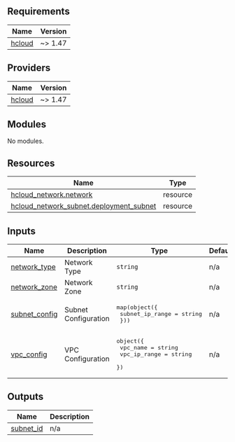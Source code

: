## Requirements

| Name | Version |
|------|---------|
| <a name="requirement_hcloud"></a> [hcloud](#requirement\_hcloud) | ~> 1.47 |

## Providers

| Name | Version |
|------|---------|
| <a name="provider_hcloud"></a> [hcloud](#provider\_hcloud) | ~> 1.47 |

## Modules

No modules.

## Resources

| Name | Type |
|------|------|
| [hcloud_network.network](https://registry.terraform.io/providers/hetznercloud/hcloud/latest/docs/resources/network) | resource |
| [hcloud_network_subnet.deployment_subnet](https://registry.terraform.io/providers/hetznercloud/hcloud/latest/docs/resources/network_subnet) | resource |

## Inputs

| Name | Description | Type | Default | Required |
|------|-------------|------|---------|:--------:|
| <a name="input_network_type"></a> [network\_type](#input\_network\_type) | Network Type | `string` | n/a | yes |
| <a name="input_network_zone"></a> [network\_zone](#input\_network\_zone) | Network Zone | `string` | n/a | yes |
| <a name="input_subnet_config"></a> [subnet\_config](#input\_subnet\_config) | Subnet Configuration | <pre>map(object({<br/>    subnet_ip_range = string<br/>  }))</pre> | n/a | yes |
| <a name="input_vpc_config"></a> [vpc\_config](#input\_vpc\_config) | VPC Configuration | <pre>object({<br/>    vpc_name     = string<br/>    vpc_ip_range = string<br/>  })</pre> | n/a | yes |

## Outputs

| Name | Description |
|------|-------------|
| <a name="output_subnet_id"></a> [subnet\_id](#output\_subnet\_id) | n/a |
